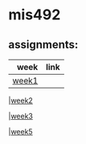 # mis492
## assignments:

|     week                  |      link            |
|--------------------------:|:---------------------|
|[week1](assignment1.ipynb)

|[week2](assignment2.ipynb)

|[week3](assignment3.ipynb)

|[week5](week5_hw.ipynb)